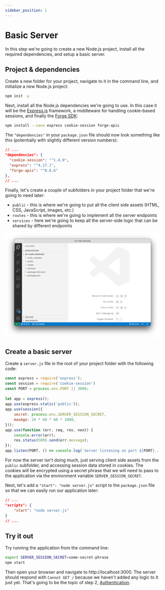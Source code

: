 ```yaml
---
sidebar_position: 1
---
```


# Basic Server

In this step we're going to create a new Node.js project, install all the required dependencies,
and setup a basic server.

## Project & dependencies

Create a new folder for your project, navigate to it in the command line, and initialize a new
Node.js project:

```bash
npm init -y
```

Next, install all the Node.js dependencies we're going to use. In this case it will be
the [Express.js](https://expressjs.com) framework, a middleware for handling cookie-based
sessions, and finally the [Forge SDK](https://www.npmjs.com/package/forge-apis):

```bash
npm install --save express cookie-session forge-apis
```

The `"dependencies"` in your `package.json` file should now look something like this
(potentially with slightly different version numbers):

```json
// ...
"dependencies": {
  "cookie-session": "^1.4.0",
  "express": "^4.17.1",
  "forge-apis": "^0.8.6"
},
// ...
```

Finally, let's create a couple of subfolders in your project folder that we're going to need later:

- `public` - this is where we're going to put all the client side assets (HTML, CSS, JavaScript, images, etc.)
- `routes` - this is where we're going to implement all the server endpoints
- `services` - here we're going to keep all the server-side logic that can be shared by different endpoints

![Folder Structure](./folder-structure.png)

## Create a basic server

Create a `server.js` file in the root of your project folder with the following code:

```js title="server.js"
const express = require('express');
const session = require('cookie-session')
const PORT = process.env.PORT || 3000;

let app = express();
app.use(express.static('public'));
app.use(session({
    secret: process.env.SERVER_SESSION_SECRET,
    maxAge: 24 * 60 * 60 * 1000,
}));
app.use(function (err, req, res, next) {
    console.error(err);
    res.status(500).send(err.message);
});
app.listen(PORT, () => console.log(`Server listening on port ${PORT}...`));
```

For now the server isn't doing much, just serving client side assets from the `public` subfolder,
and accessing session data stored in cookies. The cookies will be encrypted using a secret phrase
that we will need to pass to the application via the environment variable `SERVER_SESSION_SECRET`.

Next, let's add a `"start": "node server.js"` script to the `package.json` file so that we can
easily run our application later:

```json
// ...
"scripts": {
    "start": "node server.js"
}
// ...
```

## Try it out

Try running the application from the command line:

```bash
export SERVER_SESSION_SECRET=some-secret-phrase
npm start
```

Then open your browser and navigate to http://localhost:3000. The server should respond
with `Cannot GET /` because we haven't added any logic to it just yet. That's going to be
the topic of step 2, [Authentication](./auth).
